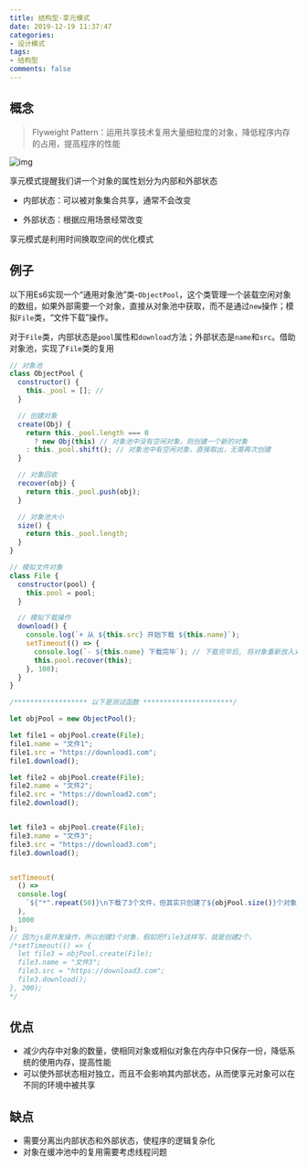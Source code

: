 ```yaml
---
title: 结构型-享元模式
date: 2019-12-19 11:37:47
categories:
- 设计模式
tags:
- 结构型
comments: false
---
```




## 概念

> Flyweight Pattern：运用共享技术复用大量细粒度的对象，降低程序内存的占用，提高程序的性能

![img](https://raw.githubusercontent.com/xietao3/Study-Plan/master/DesignPatterns/src/%E4%BA%AB%E5%85%83.png)

享元模式提醒我们讲一个对象的属性划分为内部和外部状态

- 内部状态：可以被对象集合共享，通常不会改变

- 外部状态：根据应用场景经常改变

  

享元模式是利用时间换取空间的优化模式



## 例子

以下用Es6实现一个“通用对象池”类-`ObjectPool`，这个类管理一个装载空闲对象的数组，如果外部需要一个对象，直接从对象池中获取，而不是通过`new`操作；模拟`File`类，“文件下载”操作。

对于`File`类，内部状态是`pool`属性和`download`方法；外部状态是`name`和`src`。借助对象池，实现了`File`类的复用

```js
// 对象池
class ObjectPool {
  constructor() {
    this._pool = []; //
  }

  // 创建对象
  create(Obj) {
    return this._pool.length === 0
      ? new Obj(this) // 对象池中没有空闲对象，则创建一个新的对象
    : this._pool.shift(); // 对象池中有空闲对象，直接取出，无需再次创建
  }

  // 对象回收
  recover(obj) {
    return this._pool.push(obj);
  }

  // 对象池大小
  size() {
    return this._pool.length;
  }
}

// 模拟文件对象
class File {
  constructor(pool) {
    this.pool = pool;
  }

  // 模拟下载操作
  download() {
    console.log(`+ 从 ${this.src} 开始下载 ${this.name}`);
    setTimeout(() => {
      console.log(`- ${this.name} 下载完毕`); // 下载完毕后, 将对象重新放入对象池
      this.pool.recover(this);
    }, 100);
  }
}

/****************** 以下是测试函数 **********************/

let objPool = new ObjectPool();

let file1 = objPool.create(File);
file1.name = "文件1";
file1.src = "https://download1.com";
file1.download();

let file2 = objPool.create(File);
file2.name = "文件2";
file2.src = "https://download2.com";
file2.download();


let file3 = objPool.create(File);
file3.name = "文件3";
file3.src = "https://download3.com";
file3.download();


setTimeout(
  () =>
  console.log(
    `${"*".repeat(50)}\n下载了3个文件，但其实只创建了${objPool.size()}个对象`
  ),
  1000
);
// 因为js是并发操作，所以创建3个对象，假如把file3这样写，就是创建2个，
/*setTimeout(() => {
  let file3 = objPool.create(File);
  file3.name = "文件3";
  file3.src = "https://download3.com";
  file3.download();
}, 200);
*/
```



## 优点

- 减少内存中对象的数量，使相同对象或相似对象在内存中只保存一份，降低系统的使用内存，提高性能
- 可以使外部状态相对独立，而且不会影响其内部状态，从而使享元对象可以在不同的环境中被共享



## 缺点

- 需要分离出内部状态和外部状态，使程序的逻辑复杂化
- 对象在缓冲池中的复用需要考虑线程问题

